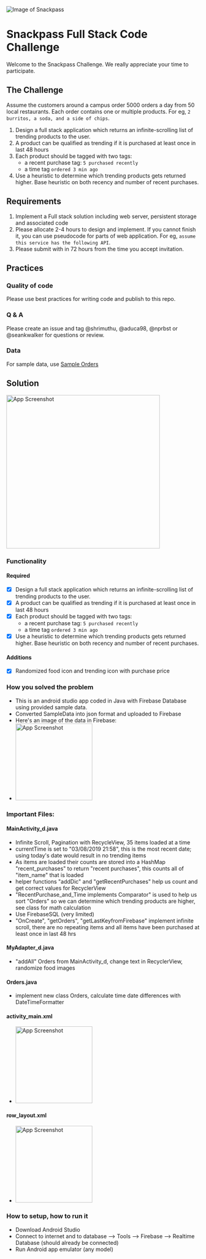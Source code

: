 ![Image of Snackpass](https://www.snackpass.co/static/media/logo_round_2.d74f1dd2.png)

# Snackpass Full Stack Code Challenge
Welcome to the Snackpass Challenge. We really appreciate your time to participate. 

## The Challenge

Assume the customers around a campus order 5000 orders a day from 50 local restaurants. Each order contains one or multiple products. For eg, `2 burritos, a soda, and a side of chips`.

1. Design a full stack application which returns an infinite-scrolling list of trending products to the user.
2. A product can be qualified as trending if it is purchased at least once in last 48 hours
3. Each product should be tagged with two tags:
    * a recent purchase tag: `5 purchased recently`
    * a time tag `ordered 3 min ago`
4. Use a heuristic to determine which trending products gets returned higher. Base heuristic on both recency and number of recent purchases.

## Requirements
1. Implement a Full stack solution including web server, persistent storage and associated code
2. Please allocate 2-4 hours to design and implement. If you cannot finish it, you can use pseudocode for parts of web application. For eg, `assume this service has the following API`.
3. Please submit with in 72 hours from the time you accept invitation. 

## Practices
### Quality of code 
 Please use best practices for writing code and publish to this repo. 
### Q & A
 Please create an issue and tag @shrimuthu, @aduca98, @nprbst or @seankwalker for questions or review.
### Data
For sample data, use [Sample Orders](https://docs.google.com/spreadsheets/d/1xfAjSlBflehOYj4O7I2YkfcBB1b9VgSHg9X-SmRWmsE/edit#gid=280279953)
 
## Solution

<img src='https://imgur.com/XvRD4Sd.gif' title='App Screenshot' width='400px' />

### Functionality 

#### Required
* [X] Design a full stack application which returns an infinite-scrolling list of trending products to the user.
* [X] A product can be qualified as trending if it is purchased at least once in last 48 hours
* [X] Each product should be tagged with two tags:
    * a recent purchase tag: `5 purchased recently`
    * a time tag `ordered 3 min ago`
* [X] Use a heuristic to determine which trending products gets returned higher. Base heuristic on both recency and number of recent purchases.

#### Additions
* [X] Randomized food icon and trending icon with purchase price 

### How you solved the problem
   - This is an android studio app coded in Java with Firebase Database using provided sample data. 
   - Converted SampleData into json format and uploaded to Firebase
   - Here's an image of the data in Firebase: 
   - <img src='https://i.imgur.com/a/oHjjaD3.jpg' title='App Screenshot' width='200px' />

### Important Files:
#### MainActivity_d.java
   - Infinite Scroll, Pagination with RecycleView, 35 items loaded at a time
   - currentTime is set to "03/08/2019 21:58", this is the most recent date; using today's date would result in no trending items 
   - As items are loaded their counts are stored into a HashMap "recent_purchases" to return "recent purchases", this counts all of "item_name" that is loaded
   - helper functions "addDic" and "getRecentPurchases" help us count and get correct values for RecyclerView 
   - "RecentPurchase_and_Time implements Comparator<Orders>" is used to help us sort "Orders" so we can determine which trending products are higher, see class for math calculation 
   - Use FirebaseSQL (very limited)
   - "OnCreate", "getOrders", "getLastKeyfromFirebase" implement infinite scroll, there are no repeating items and all items have been purchased at least once in last 48 hrs
   
#### MyAdapter_d.java
   - "addAll" Orders from MainActivity_d, change text in RecyclerView, randomize food images 

#### Orders.java
   - implement new class Orders, calculate time date differences with DateTimeFormatter

#### activity_main.xml
   - <img src='https://i.imgur.com/a/343Niuj.jpg' title='App Screenshot' width='200px' />
   
#### row_layout.xml
   - <img src='https://i.imgur.com/a/vOmEiU1.jpg' title='App Screenshot' width='200px' />
   

### How to setup, how to run it
   - Download Android Studio
   - Connect to internet and to database --> Tools --> Firebase --> Realtime Database (should already be connected)
   - Run Android app emulator (any model) 
   
